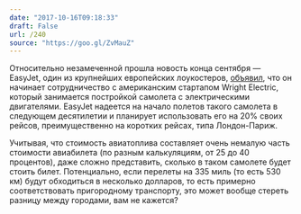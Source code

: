 ```yaml
---
date: "2017-10-16T09:18:33"
draft: False
url: /240
source: "https://goo.gl/ZvMauZ"
---
```


Относительно незамеченной прошла новость конца сентября — EasyJet, один из крупнейших европейских лоукостеров, [объявил](http://money.cnn.com/2017/09/27/technology/electric-plane-easyjet-wright/index.html), что он начинает сотрудничество с американским стартапом Wright Electric, который занимается постройкой самолета с электрическими двигателями. EasyJet надеется на начало полетов такого самолета в следующем десятилетии и планирует использовать его на 20% своих рейсов, преимущественно на коротких рейсах, типа Лондон-Париж.

Учитывая, что стоимость авиатоплива составляет очень немалую часть стоимости авиабилета (по разным калькуляциям, от 25 до 40 процентов), даже сложно представить, сколько в таком самолете будет стоить билет. Потенциально, если перелеты на 335 миль (то есть 530 км) будут обходиться в несколько долларов, то есть примерно соответствовать пригородному транспорту, это может вообще стереть разницу между городами, вам не кажется?
